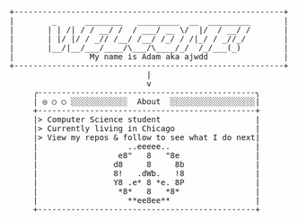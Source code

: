 <pre>+---------------------------------------------------------+
|        _      ________   _________  __  _________       |
|       | | /| / / __/ /  / ___/ __ \/  |/  / __/ /       |  
|       | |/ |/ / _// /__/ /__/ /_/ / /|_/ / _//_/        |
|       |__/|__/___/____/\___/\____/_/  /_/___(_)         |
|                My name is Adam aka ajwdd                |
+---------------------------------------------------------+
                             |
                             v
     ╭----------------------------------------------╮
     | ◎ ○ ○ ░░░░░░░░░░░░  About  ░░░░░░░░░░░░░░░░░░|
     +----------------------------------------------+
     |> Computer Science student                    |
     |> Currently living in Chicago                 |
     |> View my repos & follow to see what I do next|
     |                   ..eeeee..                  |
     |                 e8"   8   "8e                |
     |                d8     8     8b               |
     |                8!   .dWb.   !8               |
     |                Y8 .e* 8 *e. 8P               |
     |                 *8*   8   *8*                |
     |                   **ee8ee**                  |
     +----------------------------------------------+</pre>
